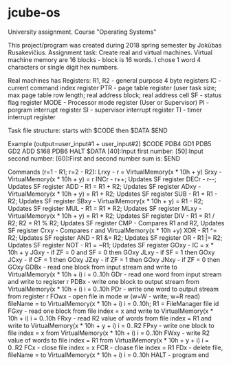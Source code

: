 # jcube-os
University assignment. Course "Operating Systems"

This project/program was created during 2018 spring semester by Jokūbas Rusakevičius.
Assignment task: Create real and virtual machines. Virtual machine memory are 16 blocks - block is 16 words. I chose 1 word 4 characters or single digit hex numbers.

Real machines has Registers:
R1, R2 - general purpose 4 byte registers
IC - current command index register
PTR - page table register (user task size; max page table row length; real address block; real address cell
SF - status flag register
MODE - Processor mode register (User or Supervisor)
PI - porgram interrupt register
SI - supervisor interrupt register
TI - timer interrupt register

Task file structure:
starts with $CODE
then $DATA
$END

Example (output=user_input#1 + user_input#2)
$CODE
PDB4
GD1
PDB5
GD2
ADD
S168
PDB6
HALT
$DATA
[40]:Input first number:
[50]:Input second number:
[60]:First and second number sum is:
$END

Commands (r=1 - R1; r=2 - R2):
Lrxy - r = VirtualMemory(x * 10h + y)
Srxy - VirtualMemory(x * 10h + y) = r
INCr - r++; Updates SF register
DECr - r--; Updates SF register
ADD - R1 = R1 + R2; Updates SF register
ADxy - VirtualMemory(x * 10h + y) = R1 + R2; Updates SF register
SUB - R1 = R1 - R2; Updates SF register
SBxy - VirtualMemory(x * 10h + y) = R1 - R2; Updates SF register
MUL - R1 = R1 * R2; Updates SF register
MLxy - VirtualMemory(x * 10h + y) = R1 * R2; Updates SF register
DIV - R1 = R1 / R2; R2 = R1 % R2; Updates SF register
CMP - Compares R1 and R2, Updates SF register
Crxy - Compares r and VirtualMemory(x * 10h +y)
XOR - R1 ^= R2; Updates SF register
AND - R1 &= R2; Updates SF register
OR - R1 |= R2; Updates SF register
NOT - R1 = ~R1; Updates SF register
GOxy - IC = x * 10h + y
JGxy - if ZF = 0 and SF = 0 then GOxy
JLxy - if SF = 1 then GOxy
JCxy - if CF = 1 then GOxy
JZxy - if ZF = 1 then GOxy
JNxy - if ZF = 0 then GOxy
GDBx - read one block from input stream and write to VirtualMemory(x * 10h + i) i = 0..10h
GDr - read one word from input stream and write to register r
PDBx - write one block to output stream from VirtualMemory(x * 10h + i) i = 0..10h
PDr - write one word to output stream from register r
FOwx - open file in mode w (w=W - write; w=R read) fileName = to VirtualMemory(x * 10h + i) i = 0..10h; R1 = FileManager file id
FGxy - read one block from file index = x and write to VirtualMemory(x * 10h + i) i = 0..10h
FRxy - read R2 value of words from file index = R1 and write to VirtualMemory(x * 10h + y + i) i = 0..R2
FPxy - write one block to file index = x from VirtualMemory(x * 10h + i) i = 0..10h
FWxy - write R2 value of words to file index = R1 from VirtualMemory(x * 10h + y + i) i = 0..R2
FCx - close file index = x
FCR - cloase file index = R1
FDx - delete file, fileName = to VirtualMemory(x * 10h + i) i = 0..10h
HALT - program end
